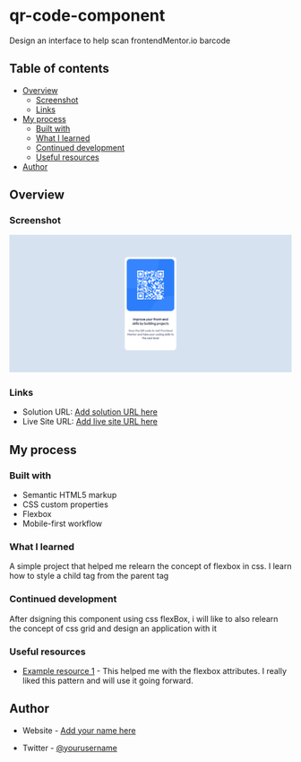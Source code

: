 # qr-code-component
Design an interface to help scan frontendMentor.io barcode



## Table of contents

- [Overview](#overview)
  - [Screenshot](#screenshot)
  - [Links](#links)
- [My process](#my-process)
  - [Built with](#built-with)
  - [What I learned](#what-i-learned)
  - [Continued development](#continued-development)
  - [Useful resources](#useful-resources)
- [Author](#author)




## Overview

### Screenshot

![](./screenshot.png)

### Links

- Solution URL: [Add solution URL here](https://your-solution-url.com)
- Live Site URL: [Add live site URL here](https://your-live-site-url.com)

## My process

### Built with

- Semantic HTML5 markup
- CSS custom properties
- Flexbox
- Mobile-first workflow


### What I learned

A simple project that helped me relearn the concept of flexbox in css. I learn how to style a child tag from the parent tag

### Continued development

After dsigning this component using css flexBox, i will like to also relearn the concept of css grid and design an application with it 



### Useful resources

- [Example resource 1](https://www.w3schools.com) - This helped me with the flexbox attributes. I really liked this pattern and will use it going forward.



## Author

- Website - [Add your name here](https://www.your-site.com)

- Twitter - [@yourusername](https://www.twitter.com/yourusername)



